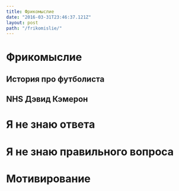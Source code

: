 ```yaml
---
title: Фрикомыслие
date: "2016-03-31T23:46:37.121Z"
layout: post
path: "/frikomislie/"
---
```


# Фрикомыслие
## История про футболиста
## NHS Дэвид Кэмерон

# Я не знаю ответа

# Я не знаю правильного вопроса

# Мотивирование
